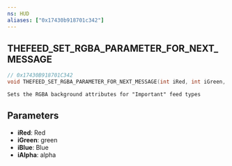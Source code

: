 ```yaml
---
ns: HUD
aliases: ["0x17430b918701c342"]
---
```

## THEFEED_SET_RGBA_PARAMETER_FOR_NEXT_MESSAGE

```c
// 0x17430B918701C342
void THEFEED_SET_RGBA_PARAMETER_FOR_NEXT_MESSAGE(int iRed, int iGreen, int iBlue, int iAlpha);
```

```
Sets the RGBA background attributes for "Important" feed types
```

## Parameters
* **iRed**: Red
* **iGreen**: green
* **iBlue**: Blue
* **iAlpha**: alpha
